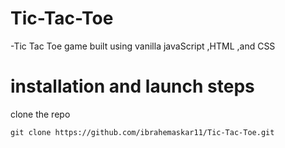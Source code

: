 # Tic-Tac-Toe
-Tic Tac Toe game built using vanilla javaScript ,HTML ,and CSS

# installation and launch steps

clone the repo
```
git clone https://github.com/ibrahemaskar11/Tic-Tac-Toe.git
```
